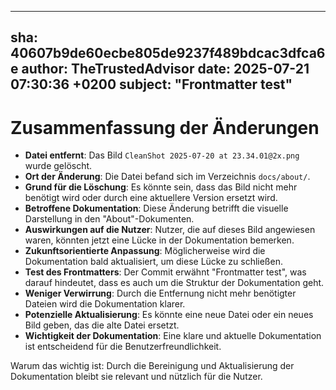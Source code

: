 ---
  sha: 40607b9de60ecbe805de9237f489bdcac3dfca6e
  author: TheTrustedAdvisor
  date: 2025-07-21 07:30:36 +0200
  subject: "Frontmatter test"
  ---

  # Zusammenfassung der Änderungen

- **Datei entfernt**: Das Bild `CleanShot 2025-07-20 at 23.34.01@2x.png` wurde gelöscht.
- **Ort der Änderung**: Die Datei befand sich im Verzeichnis `docs/about/`.
- **Grund für die Löschung**: Es könnte sein, dass das Bild nicht mehr benötigt wird oder durch eine aktuellere Version ersetzt wird.
- **Betroffene Dokumentation**: Diese Änderung betrifft die visuelle Darstellung in den "About"-Dokumenten.
- **Auswirkungen auf die Nutzer**: Nutzer, die auf dieses Bild angewiesen waren, könnten jetzt eine Lücke in der Dokumentation bemerken.
- **Zukunftsorientierte Anpassung**: Möglicherweise wird die Dokumentation bald aktualisiert, um diese Lücke zu schließen.
- **Test des Frontmatters**: Der Commit erwähnt "Frontmatter test", was darauf hindeutet, dass es auch um die Struktur der Dokumentation geht.
- **Weniger Verwirrung**: Durch die Entfernung nicht mehr benötigter Dateien wird die Dokumentation klarer.
- **Potenzielle Aktualisierung**: Es könnte eine neue Datei oder ein neues Bild geben, das die alte Datei ersetzt.
- **Wichtigkeit der Dokumentation**: Eine klare und aktuelle Dokumentation ist entscheidend für die Benutzerfreundlichkeit.

Warum das wichtig ist: Durch die Bereinigung und Aktualisierung der Dokumentation bleibt sie relevant und nützlich für die Nutzer.
